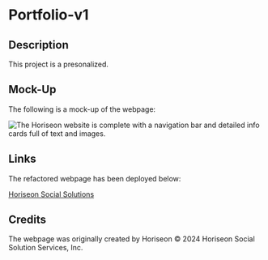 # Portfolio-v1

## Description

This project is a presonalized. 

## Mock-Up

The following is a mock-up of the webpage:

![The Horiseon website is complete with a navigation bar and detailed info cards full of text and images.](./assets/images/justmacn.github.io_Code-Refactor_.png)

## Links

The refactored webpage has been deployed below:

[Horiseon Social Solutions](https://justmacn.github.io/Code-Refactor/)

## Credits

The webpage was originally created by Horiseon © 2024 Horiseon Social Solution Services, Inc.